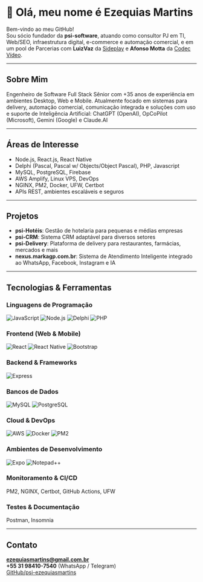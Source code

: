 # 👋 Olá, meu nome é Ezequias Martins

Bem-vindo ao meu GitHub!  
Sou sócio fundador da **psi-software**, atuando como consultor PJ em TI, Web/SEO, infraestrutura digital, e-commerce e automação comercial, e em um pool de Parcerias com **LuizVaz** da [Sideplay](https://github.com/luizvaz) e **Afonso Motta** da [Codec Vídeo](https://github.com/AfonsoMotta).

---

## Sobre Mim

Engenheiro de Software Full Stack Sênior com +35 anos de experiência em ambientes Desktop, Web e Mobile. Atualmente focado em sistemas para delivery, automação comercial, comunicação integrada e soluções com uso e suporte de Inteligência Artificial: ChatGPT (OpenAI), OpCoPilot (Microsoft), Gemini (Google) e Claude.AI 

---

## Áreas de Interesse

- Node.js, React.js, React Native  
- Delphi (Pascal, Pascal w/ Objects/Object Pascal), PHP, Javascript
- MySQL, PostgreSQL, Firebase  
- AWS Amplify, Linux VPS, DevOps  
- NGINX, PM2, Docker, UFW, Certbot  
- APIs REST, ambientes escaláveis e seguros

---

## Projetos

- **psi-Hotéis**: Gestão de hotelaria para pequenas e médias empresas  
- **psi-CRM**: Sistema CRM adaptável para diversos setores  
- **psi-Delivery**: Plataforma de delivery para restaurantes, farmácias, mercados e mais
- **nexus.markagp.com.br**: Sistema de Atendimento Inteligente integrado ao WhatsApp, Facebook, Instagram e IA

---

## Tecnologias & Ferramentas

### Linguagens de Programação
![JavaScript](https://img.shields.io/badge/JavaScript-F7DF1E?logo=javascript&logoColor=black&style=for-the-badge)
![Node.js](https://img.shields.io/badge/Node.js-339933?logo=node.js&logoColor=white&style=for-the-badge)
![Delphi](https://img.shields.io/badge/Delphi-C73324?logo=delphi&logoColor=white&style=for-the-badge)
![PHP](https://img.shields.io/badge/PHP-777BB4?logo=php&logoColor=white&style=for-the-badge)

### Frontend (Web & Mobile)
![React](https://img.shields.io/badge/React-61DAFB?logo=react&logoColor=black&style=for-the-badge)
![React Native](https://img.shields.io/badge/React%20Native-20232A?logo=react&logoColor=61DAFB&style=for-the-badge)
![Bootstrap](https://img.shields.io/badge/Bootstrap-563D7C?logo=bootstrap&logoColor=white&style=for-the-badge)

### Backend & Frameworks
![Express](https://img.shields.io/badge/Express-000000?logo=express&logoColor=white&style=for-the-badge)

### Bancos de Dados
![MySQL](https://img.shields.io/badge/MySQL-4479A1?logo=mysql&logoColor=white&style=for-the-badge)
![PostgreSQL](https://img.shields.io/badge/PostgreSQL-336791?logo=postgresql&logoColor=white&style=for-the-badge)

### Cloud & DevOps
![AWS](https://img.shields.io/badge/AWS-232F3E?logo=amazon-aws&logoColor=white&style=for-the-badge)
![Docker](https://img.shields.io/badge/Docker-2496ED?logo=docker&logoColor=white&style=for-the-badge)
![PM2](https://img.shields.io/badge/PM2-000000?logo=pm2&logoColor=white&style=for-the-badge)

### Ambientes de Desenvolvimento
![Expo](https://img.shields.io/badge/Expo-000000?logo=expo&logoColor=white&style=for-the-badge)
![Notepad++](https://img.shields.io/badge/Notepad++-90E59A?logo=notepad%2B%2B&logoColor=black&style=for-the-badge)

### Monitoramento & CI/CD
PM2, NGINX, Certbot, GitHub Actions, UFW

### Testes & Documentação
Postman, Insomnia

---

## Contato

**ezequiasmartins@gmail.com.br**  
**+55 31 98410-7540** (WhatsApp / Telegram)  
[GitHub/psi-ezequiasmartins](https://github.com/psi-ezequiasmartins)
